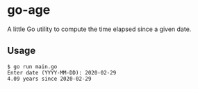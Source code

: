 # go-age

A little Go utility to compute the time elapsed since a given date.

## Usage

```shell
$ go run main.go
Enter date (YYYY-MM-DD): 2020-02-29
4.09 years since 2020-02-29
```